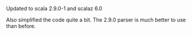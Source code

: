 
Updated to scala 2.9.0-1 and scalaz 6.0

Also simplified the code quite a bit. The 2.9.0 parser is much better to use than before.

